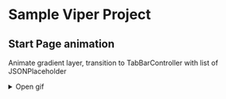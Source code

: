 # Sample Viper Project

## Start Page animation
Animate gradient layer, transition to TabBarController with list of JSONPlaceholder
<details><summary>Open gif</summary>
<p align="center">
    <img src="https://github.com/Jendby/SampleProject/blob/master/Gifs/1gif.gif" width="40%" height="40%" alt="Screenshot Preview" />
</p>

## QRTracker
ARKit + Vision barcoderecognizer
<details><summary>Open gif</summary>
<p align="center">
    <img src="https://github.com/Jendby/SampleProject/blob/master/Gifs/2gif.gif" width="40%" height="40%" alt="Screenshot Preview2" />
</p>
</details>

## ImageTracking
Arkit + Imagerecognizer, animation of dae object depending on distance
<details><summary>Open gif</summary>
<p align="center">
    <img src="https://github.com/Jendby/SampleProject/blob/master/Gifs/3gif.gif" width="40%" height="40%" alt="Screenshot Preview3" />
</p>
</details>

## PhoneNumber recognizer
Embed framework with mlmodel
<details><summary>Open gif</summary>
<p align="center">
    <img src="https://github.com/Jendby/SampleProject/blob/master/Gifs/4gif.gif" width="40%" height="40%" alt="Screenshot Preview4" />
</p>
</details>

## Hand detection
ARKit interaction of objects + hand mlmodel recognizer(create in playground)
<details><summary>Open gif</summary>
<p align="center">
    <img src="https://github.com/Jendby/SampleProject/blob/master/Gifs/5gif.gif" width="40%" height="40%" alt="Screenshot Preview5" />
</p>
</details>